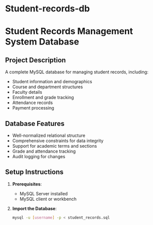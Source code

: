 # Student-records-db

# Student Records Management System Database

## Project Description
A complete MySQL database for managing student records, including:
- Student information and demographics
- Course and department structures
- Faculty details
- Enrollment and grade tracking
- Attendance records
- Payment processing

## Database Features
- Well-normalized relational structure
- Comprehensive constraints for data integrity
- Support for academic terms and sections
- Grade and attendance tracking
- Audit logging for changes

## Setup Instructions

1. **Prerequisites**:
   - MySQL Server installed
   - MySQL client or workbench

2. **Import the Database**:
   ```bash
   mysql -u [username] -p < student_records.sql